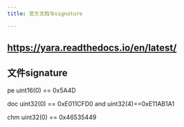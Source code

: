 ```yaml
---
title: 官方文档与signature

---
```


## https://yara.readthedocs.io/en/latest/

## 文件signature

pe uint16(0) == 0x5A4D

doc uint32(0) == 0xE011CFD0 and uint32(4)==0xE11AB1A1
  
chm uint32(0) == 0x46535449